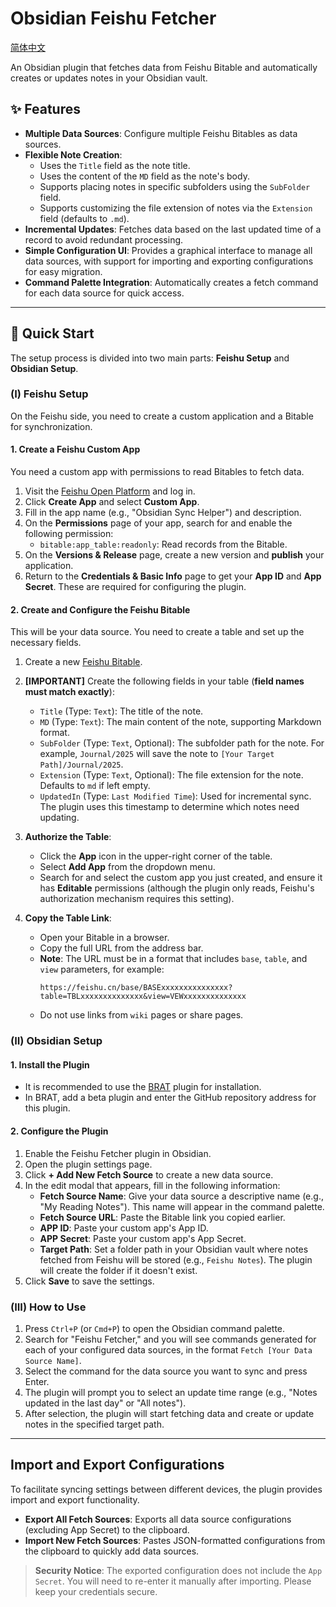 # Obsidian Feishu Fetcher

[简体中文](./README_zh-CN.md)

An Obsidian plugin that fetches data from Feishu Bitable and automatically creates or updates notes in your Obsidian vault.

## ✨ Features

-   **Multiple Data Sources**: Configure multiple Feishu Bitables as data sources.
-   **Flexible Note Creation**:
    -   Uses the `Title` field as the note title.
    -   Uses the content of the `MD` field as the note's body.
    -   Supports placing notes in specific subfolders using the `SubFolder` field.
    -   Supports customizing the file extension of notes via the `Extension` field (defaults to `.md`).
-   **Incremental Updates**: Fetches data based on the last updated time of a record to avoid redundant processing.
-   **Simple Configuration UI**: Provides a graphical interface to manage all data sources, with support for importing and exporting configurations for easy migration.
-   **Command Palette Integration**: Automatically creates a fetch command for each data source for quick access.

---

## 🚀 Quick Start

The setup process is divided into two main parts: **Feishu Setup** and **Obsidian Setup**.

### (I) Feishu Setup

On the Feishu side, you need to create a custom application and a Bitable for synchronization.

#### 1. Create a Feishu Custom App

You need a custom app with permissions to read Bitables to fetch data.

1.  Visit the [Feishu Open Platform](https://open.feishu.cn/app) and log in.
2.  Click **Create App** and select **Custom App**.
3.  Fill in the app name (e.g., "Obsidian Sync Helper") and description.
4.  On the **Permissions** page of your app, search for and enable the following permission:
    -   `bitable:app_table:readonly`: Read records from the Bitable.
5.  On the **Versions & Release** page, create a new version and **publish** your application.
6.  Return to the **Credentials & Basic Info** page to get your **App ID** and **App Secret**. These are required for configuring the plugin.

#### 2. Create and Configure the Feishu Bitable

This will be your data source. You need to create a table and set up the necessary fields.

1.  Create a new [Feishu Bitable](https://feishu.cn/base).
2.  **[IMPORTANT]** Create the following fields in your table (**field names must match exactly**):
    -   `Title` (Type: `Text`): The title of the note.
    -   `MD` (Type: `Text`): The main content of the note, supporting Markdown format.
    -   `SubFolder` (Type: `Text`, Optional): The subfolder path for the note. For example, `Journal/2025` will save the note to `[Your Target Path]/Journal/2025`.
    -   `Extension` (Type: `Text`, Optional): The file extension for the note. Defaults to `md` if left empty.
    -   `UpdatedIn` (Type: `Last Modified Time`): Used for incremental sync. The plugin uses this timestamp to determine which notes need updating.

3.  **Authorize the Table**:
    -   Click the **App** icon in the upper-right corner of the table.
    -   Select **Add App** from the dropdown menu.
    -   Search for and select the custom app you just created, and ensure it has **Editable** permissions (although the plugin only reads, Feishu's authorization mechanism requires this setting).

4.  **Copy the Table Link**:
    -   Open your Bitable in a browser.
    -   Copy the full URL from the address bar.
    -   **Note**: The URL must be in a format that includes `base`, `table`, and `view` parameters, for example:
        ```
        https://feishu.cn/base/BASExxxxxxxxxxxxxxx?table=TBLxxxxxxxxxxxxxx&view=VEWxxxxxxxxxxxxxx
        ```
    -   Do not use links from `wiki` pages or share pages.

### (II) Obsidian Setup

#### 1. Install the Plugin

-   It is recommended to use the [BRAT](https://github.com/TfTHacker/obsidian42-brat) plugin for installation.
-   In BRAT, add a beta plugin and enter the GitHub repository address for this plugin.

#### 2. Configure the Plugin

1.  Enable the Feishu Fetcher plugin in Obsidian.
2.  Open the plugin settings page.
3.  Click **+ Add New Fetch Source** to create a new data source.
4.  In the edit modal that appears, fill in the following information:
    -   **Fetch Source Name**: Give your data source a descriptive name (e.g., "My Reading Notes"). This name will appear in the command palette.
    -   **Fetch Source URL**: Paste the Bitable link you copied earlier.
    -   **APP ID**: Paste your custom app's App ID.
    -   **APP Secret**: Paste your custom app's App Secret.
    -   **Target Path**: Set a folder path in your Obsidian vault where notes fetched from Feishu will be stored (e.g., `Feishu Notes`). The plugin will create the folder if it doesn't exist.
5.  Click **Save** to save the settings.

### (III) How to Use

1.  Press `Ctrl+P` (or `Cmd+P`) to open the Obsidian command palette.
2.  Search for "Feishu Fetcher," and you will see commands generated for each of your configured data sources, in the format `Fetch [Your Data Source Name]`.
3.  Select the command for the data source you want to sync and press Enter.
4.  The plugin will prompt you to select an update time range (e.g., "Notes updated in the last day" or "All notes").
5.  After selection, the plugin will start fetching data and create or update notes in the specified target path.

---

## Import and Export Configurations

To facilitate syncing settings between different devices, the plugin provides import and export functionality.

-   **Export All Fetch Sources**: Exports all data source configurations (excluding App Secret) to the clipboard.
-   **Import New Fetch Sources**: Pastes JSON-formatted configurations from the clipboard to quickly add data sources.

> **Security Notice**: The exported configuration does not include the `App Secret`. You will need to re-enter it manually after importing. Please keep your credentials secure.
